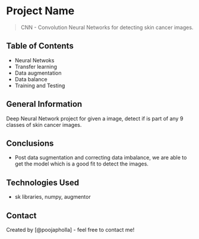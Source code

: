 # Project Name
> CNN - Convolution Neural Networks for detecting skin cancer images.


## Table of Contents
* Neural Netwoks
* Transfer learning
* Data augmentation
* Data balance
* Training and Testing

<!-- You can include any other section that is pertinent to your problem -->

## General Information
Deep Neural Network project for given a image, detect if is part of any 9 classes of skin cancer images.

<!-- You don't have to answer all the questions - just the ones relevant to your project. -->

## Conclusions
- Post data sugmentation and correcting data imbalance, we are able to get the model which is a good fit to detect the images.

<!-- You don't have to answer all the questions - just the ones relevant to your project. -->


## Technologies Used
- sk libraries, numpy, augmentor


## Contact
Created by [@poojapholla] - feel free to contact me!
